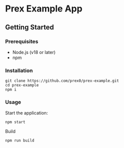 # Prex Example App

## Getting Started

### Prerequisites

- Node.js (v18 or later)
- npm

### Installation

```
git clone https://github.com/prex0/prex-example.git
cd prex-example
npm i
```

### Usage

Start the application:

```
npm start
```

Build

```
npm run build
```
